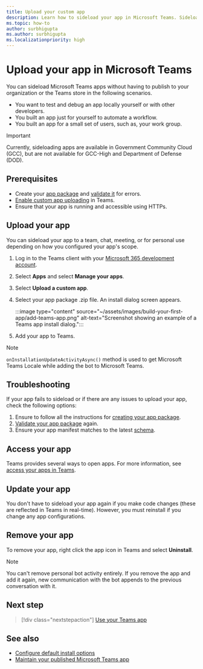 ```yaml
---
title: Upload your custom app
description: Learn how to sideload your app in Microsoft Teams. Sideloading is common when testing and debugging an app during development.
ms.topic: how-to
author: surbhigupta
ms.author: surbhigupta
ms.localizationpriority: high
---
```


# Upload your app in Microsoft Teams

You can sideload Microsoft Teams apps without having to publish to your organization or the Teams store in the following scenarios.

* You want to test and debug an app locally yourself or with other developers.
* You built an app just for yourself to automate a workflow.
* You built an app for a small set of users, such as, your work group.

> [!IMPORTANT]
> Currently, sideloading apps are available in Government Community Cloud (GCC), but are not available for GCC-High and Department of Defense (DOD).

## Prerequisites

* Create your [app package](~/concepts/build-and-test/apps-package.md) and [validate it](https://dev.teams.microsoft.com/appvalidation.html) for errors.
* [Enable custom app uploading](~/concepts/build-and-test/prepare-your-o365-tenant.md#enable-custom-teams-apps-and-turn-on-custom-app-uploading) in Teams.
* Ensure that your app is running and accessible using HTTPs.

## Upload your app

You can sideload your app to a team, chat, meeting, or for personal use depending on how you configured your app's scope.

1. Log in to the Teams client with your [Microsoft 365 development account](~/build-your-first-app/build-and-run.md#prerequisites).
1. Select **Apps** and select **Manage your apps**.
1. Select **Upload a custom app**.
1. Select your app package .zip file. An install dialog screen appears.

    :::image type="content" source="~/assets/images/build-your-first-app/add-teams-app.png" alt-text="Screenshot showing an example of a Teams app install dialog.":::

1. Add your app to Teams.

> [!NOTE]
> `onInstallationUpdateActivityAsync()` method is used to get Microsoft Teams Locale while adding the bot to Microsoft Teams.

## Troubleshooting

If your app fails to sideload or if there are any issues to upload your app, check the following options:

1. Ensure to follow all the instructions for [creating your app package](../../concepts/build-and-test/apps-package.md).
1. [Validate your app package](https://dev.teams.microsoft.com/appvalidation.html) again.
1. Ensure your app manifest matches to the latest [schema](../../resources/schema/manifest-schema.md).

## Access your app

Teams provides several ways to open apps. For more information, see [access your apps in Teams](https://support.microsoft.com/office/access-your-apps-in-teams-0758cb09-9e85-40e7-a974-51df7734646a).

## Update your app

You don't have to sideload your app again if you make code changes (these are reflected in Teams in real-time). However, you must reinstall if you change any app configurations.

## Remove your app

To remove your app, right click the app icon in Teams and select **Uninstall**.

> [!NOTE]
> You can't remove personal bot activity entirely. If you remove the app and add it again, new communication with the bot appends to the previous conversation with it.

## Next step

> [!div class="nextstepaction"]
> [Use your Teams app](https://support.microsoft.com/office/apps-and-services-cc1fba57-9900-4634-8306-2360a40c665b?ui=en-us&rs=en-us&ad=us)

## See also

* [Configure default install options](~/concepts/deploy-and-publish/add-default-install-scope.md)
* [Maintain your published Microsoft Teams app](~/concepts/deploy-and-publish/appsource/post-publish/overview.md)
